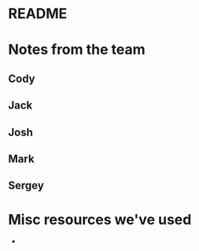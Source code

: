 # README

# Notes from the team

## Cody

## Jack

## Josh

## Mark

## Sergey


# Misc resources we've used

- 
